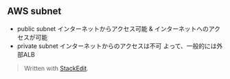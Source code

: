 
## AWS subnet
- public subnet
インターネットからアクセス可能 & インターネットへのアクセスが可能
- private subnet
インターネットからのアクセスは不可
よって、一般的には外部ALB 

> Written with [StackEdit](https://stackedit.io/).
<!--stackedit_data:
eyJoaXN0b3J5IjpbMTQyNjU4MjY3MSw3MzA5OTgxMTZdfQ==
-->